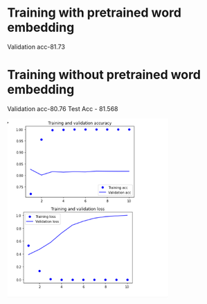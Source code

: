 # Training with pretrained word embedding

Validation acc-81.73

# Training without pretrained word embedding

Validation acc-80.76
Test Acc - 81.568

![Graph](graph.png)